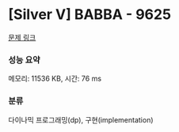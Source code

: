 # [Silver V] BABBA - 9625 

[문제 링크](https://www.acmicpc.net/problem/9625) 

### 성능 요약

메모리: 11536 KB, 시간: 76 ms

### 분류

다이나믹 프로그래밍(dp), 구현(implementation)

